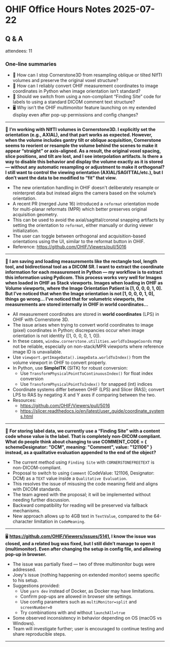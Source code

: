 # OHIF Office Hours Notes 2025-07-22

## Q & A

attendees: 11


### One-line summaries
- 🧭 How can I stop Cornerstone3D from resampling oblique or tilted NIfTI volumes and preserve the original voxel structure?
- 📐 How can I reliably convert OHIF measurement coordinates to image coordinates in Python when image orientation isn’t standard?
- 💬 Should we switch from using a non-compliant “Finding Site” code for labels to using a standard DICOM comment text structure?
- 🖥️ Why isn’t the OHIF multimonitor feature launching on my extended display even after pop-up permissions and config changes?


---

🧭 **I’m working with NIfTI volumes in Cornerstone3D. I explicitly set the orientation (e.g., AXIAL), and that part works as expected. However, when the volume includes gantry tilt or oblique acquisition, Cornerstone seems to reorient or resample the volume behind the scenes to make it appear “straight” or axis-aligned. As a result, the original voxel spacing, slice positions, and tilt are lost, and I see interpolation artifacts. Is there a way to disable this behavior and display the volume exactly as it is stored — without any automatic resampling or adjustment to make it orthogonal? I still want to control the viewing orientation (AXIAL/SAGITTAL/etc.), but I don’t want the data to be modified to “fit” that view.**
- The new orientation handling in OHIF doesn't deliberately resample or reinterpret data but instead aligns the camera based on the volume’s orientation.
- A recent PR (merged June 16) introduced a `reformat` orientation mode for multi-planar reformats (MPR) which better preserves original acquisition geometry.
- This can be used to avoid the axial/sagittal/coronal snapping artifacts by setting the orientation to `reformat`, either manually or during viewer initialization.
- The user can toggle between orthogonal and acquisition-based orientations using the UI, similar to the reformat button in OHIF.
- Reference: https://github.com/OHIF/Viewers/pull/5016

---

📐 **I am saving and loading measurements like the rectangle tool, length tool, and bidirectional tool as a DICOM SR. I want to extract the coordinate information for each measurement in Python — my workflow is to extract this information using Pydicom. This process works very well for Images when loaded in OHIF as Stack viewports. Images when loading in OHIF as Volume viewports, where the Image Orientation Patient is [1, 0, 0, 0, 1, 0]. But I’ve noticed that when the Image orientation is not [1, 0, 0, 0, 1, 0], things go wrong… I’ve noticed that for volumetric viewports, the measurements are stored internally in OHIF in world coordinates...**
- All measurement coordinates are stored in **world coordinates** (LPS) in OHIF with Cornerstone 3D.
- The issue arises when trying to convert world coordinates to image (pixel) coordinates in Python; discrepancies occur when image orientation is not identity ([1, 0, 0, 0, 1, 0]).
- In these cases, `window.cornerstone.utilities.worldToImageCoords` may not be reliable, especially on non-stack/MPR viewports where reference image ID is unavailable.
- Use `viewport.getImageData().imageData.worldToIndex()` from the volume viewport in OHIF to convert properly.
- In Python, use **SimpleITK** (SITK) for robust conversion:
  - Use `TransformPhysicalPointToContinuousIndex()` for float index conversion
  - Use `TransformPhysicalPointToIndex()` for snapped (int) indices
- Coordinate systems differ between OHIF (LPS) and Slicer (RAS); convert LPS to RAS by negating X and Y axes if comparing between the two.
- Resources:
  - https://github.com/OHIF/Viewers/pull/5016
  - https://slicer.readthedocs.io/en/latest/user_guide/coordinate_systems.html

---

💬 **For storing label data, we currently use a “Finding Site” with a content code whose value is the label. That is completely non-DICOM compliant. What do people think about changing to use COMMENT_CODE = { schemeDesignator: "DCM", meaning: "Comment", value: "121106" } instead, as a qualitative evaluation appended to the end of the object?**
- The current method using `Finding Site` with `CORNERSTONEFREETEXT` is non-DICOM-compliant.
- Proposal to switch to using `Comment` (CodeValue: 121106, Designator: DCM) as a `TEXT` value inside a `Qualitative Evaluation`.
- This resolves the issue of misusing the code meaning field and aligns with DICOM standards.
- The team agreed with the proposal; it will be implemented without needing further discussion.
- Backward compatibility for reading will be preserved via fallback mechanisms.
- New approach allows up to 4GB text in `TextValue`, compared to the 64-character limitation in `CodeMeaning`.

---

🖥️ **https://github.com/OHIF/Viewers/issues/5141, I know the issue was closed, and a related bug was fixed, but I still didn’t manage to open it (multimonitor). Even after changing the setup in config file, and allowing pop-up in browser.**
- The issue was partially fixed — two of three multimonitor bugs were addressed.
- Joey's issue (nothing happening on extended monitor) seems specific to his setup.
- Suggestions provided:
  - Use `yarn dev` instead of Docker, as Docker may have limitations.
  - Confirm pop-ups are allowed in browser site settings.
  - Use config parameters such as `multiMonitor=split` and `screenNumber=0`
  - Try combinations with and without `launchAll=true`
- Some observed inconsistency in behavior depending on OS (macOS vs Windows).
- Team will investigate further; user is encouraged to continue testing and share reproducible steps.

---

